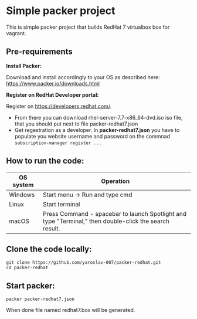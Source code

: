 

# Simple packer project
This is simple packer project that builds RedHat 7 virtualbox box for vagrant.

## Pre-requirements

**Install Packer:**

Download and install accordingly to your OS as described here:
https://www.packer.io/downloads.html


**Register on RedHat Developer portal:**


Register on https://developers.redhat.com/. 
 - From there you can download rhel-server-7.7-x86_64-dvd.iso iso file, that you should put next to file packer-redhat7.json
 - Get regestration as a developer. In **packer-redhat7.json** you have to populate you website username and password on the commnad  `subscription-manager register ...`


## How to run the code:


 OS system | Operation
 ------------ | -------------
| Windows | Start menu -> Run and type cmd |
| Linux  |Start terminal |
| macOS | Press Command - spacebar to launch Spotlight and type "Terminal," then double-click the search result. |

## Clone the code locally:

    git clone https://github.com/yaroslav-007/packer-redhat.git
    cd packer-redhat

## Start packer:

    packer packer-redhat7.json

When done file named redhat7.box will be generated.
